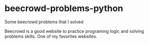 # beecrowd-problems-python
Some beecrowd problems that I solved

Beecrowd is a good website to practice programing logic and solving problems skills. One of my favorites websites.
